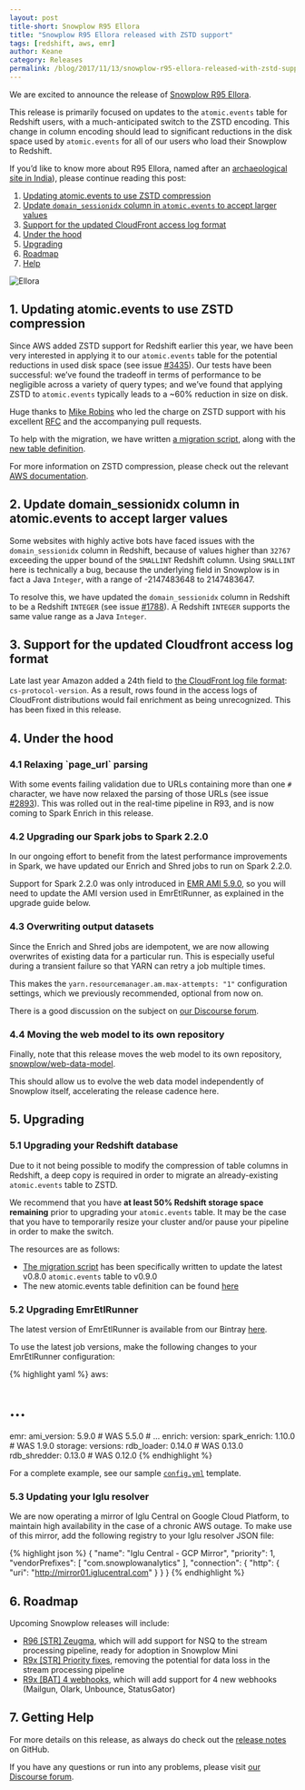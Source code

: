```yaml
---
layout: post
title-short: Snowplow R95 Ellora
title: "Snowplow R95 Ellora released with ZSTD support"
tags: [redshift, aws, emr]
author: Keane
category: Releases
permalink: /blog/2017/11/13/snowplow-r95-ellora-released-with-zstd-support/
---
```


We are excited to announce the release of [Snowplow R95 Ellora][snowplow-release].

This release is primarily focused on updates to the `atomic.events` table for Redshift users, with
a much-anticipated switch to the ZSTD encoding. This change in column encoding should lead to significant
reductions in the disk space used by `atomic.events` for all of our users who load their Snowplow to
Redshift.

If you’d like to know more about R95 Ellora, named after an [archaeological site in India][ellora]),
please continue reading this post:

<!--more-->

1. [Updating atomic.events to use ZSTD compression](#zstd)
2. [Update `domain_sessionidx` column in `atomic.events` to accept larger values](#sessionidx)
3. [Support for the updated CloudFront access log format](#cloudfront)
4. [Under the hood](#misc)
5. [Upgrading](#upgrading)
6. [Roadmap](#roadmap)
7. [Help](#help)

![Ellora][ellora-img]

<h2 id="zstd">1. Updating atomic.events to use ZSTD compression</h2>

Since AWS added ZSTD support for Redshift earlier this year, we have been very interested in
applying it to our `atomic.events` table for the potential reductions in used disk space
(see issue [#3435][i3435]). Our tests have been successful: we’ve found the tradeoff in terms
of performance to be negligible across a variety of query types; and we’ve found that
applying ZSTD to `atomic.events` typically leads to a ~60% reduction in size on disk.

Huge thanks to [Mike Robins][miike] who led the charge on ZSTD support with his excellent
[RFC][zstd-rfc] and the accompanying pull requests.

To help with the migration, we have written [a migration script][migration-script], along with the
[new table definition][table-definition].

For more information on ZSTD compression, please check out the relevant [AWS documentation][aws-zstd].

<h2 id="sessionidx">2. Update domain_sessionidx column in atomic.events to accept larger values</h2>

Some websites with highly active bots have faced issues with the `domain_sessionidx` column in Redshift, because of values higher than `32767` exceeding the upper bound of the `SMALLINT` Redshift column. Using `SMALLINT` here is technically a bug, because the underlying field in Snowplow is in fact a Java `Integer`, with a range of -2147483648 to 2147483647.

To resolve this, we have updated the `domain_sessionidx` column in Redshift to be a Redshift `INTEGER` (see issue [#1788][i1788]). A Redshift `INTEGER` supports the same value range as a Java `Integer`.

<h2 id="cloudfront">3. Support for the updated Cloudfront access log format</h2>

Late last year Amazon added a 24th field to [the CloudFront log file format][cf-format]:
`cs-protocol-version`. As a result, rows found in the access logs of CloudFront distributions would fail
enrichment as being unrecognized. This has been fixed in this release.

<h2 id="misc">4. Under the hood</h2>

<h3 id="url-parsing">4.1 Relaxing `page_url` parsing</h3>

With some events failing validation due to URLs containing more than one `#` character, we have now relaxed the parsing of those URLs (see issue [#2893][i2893]). This was rolled out in the real-time pipeline in R93, and is now coming to Spark Enrich in this release.

<h3 id="spark">4.2 Upgrading our Spark jobs to Spark 2.2.0</h3>

In our ongoing effort to benefit from the latest performance improvements in Spark, we have updated
our Enrich and Shred jobs to run on Spark 2.2.0.

Support for Spark 2.2.0 was only introduced in [EMR AMI 5.9.0][emr-ami], so you will need to update the AMI version used in EmrEtlRunner, as explained in the upgrade guide below.

<h3 id="overwrite">4.3 Overwriting output datasets</h3>

Since the Enrich and Shred jobs are idempotent, we are now allowing overwrites of existing data for
a particular run. This is especially useful during a transient failure so that YARN can retry
a job multiple times.

This makes the `yarn.resourcemanager.am.max-attempts: "1"` configuration settings, which we previously recommended, optional from now on.

There is a good discussion on the subject on [our Discourse forum][discourse-already-exists].

<h3 id="web-model">4.4 Moving the web model to its own repository</h3>

Finally, note that this release moves the web model to its own repository, [snowplow/web-data-model][web-data-model].

This should allow us to evolve the web data model independently of Snowplow itself, accelerating the release cadence here.

<h2 id="upgrading">5. Upgrading</h2>

<h3 id="redshift">5.1 Upgrading your Redshift database</h3>

Due to it not being possible to modify the compression of table columns in Redshift, a deep copy is
required in order to migrate an already-existing `atomic.events` table to ZSTD.

We recommend that you have **at least 50% Redshift storage space remaining** prior to upgrading your `atomic.events` table. It may be the case that you have to temporarily resize your cluster and/or pause your pipeline in order to make the switch.

The resources are as follows:

- [The migration script][migration-script] has been specifically written to update the latest v0.8.0
`atomic.events` table to v0.9.0
- The new atomic.events table definition can be found [here][table-definition]

<h3 id="emr">5.2 Upgrading EmrEtlRunner</h3>

The latest version of EmrEtlRunner is available from our Bintray [here][eer-dl].

To use the latest job versions, make the following changes to your EmrEtlRunner configuration:

{% highlight yaml %}
aws:
  # ...
  emr:
    ami_version: 5.9.0        # WAS 5.5.0
    # ...
enrich:
  version:
    spark_enrich: 1.10.0      # WAS 1.9.0
storage:
  versions:
    rdb_loader: 0.14.0        # WAS 0.13.0
    rdb_shredder: 0.13.0      # WAS 0.12.0
{% endhighlight %}

For a complete example, see our sample [`config.yml`][config-yml] template.

<h3 id="resolver">5.3 Updating your Iglu resolver</h3>

We are now operating a mirror of Iglu Central on Google Cloud Platform, to maintain high availability in
the case of a chronic AWS outage. To make use of this mirror, add the following registry to your
Iglu resolver JSON file:

{% highlight json %}
{
  "name": "Iglu Central - GCP Mirror",
  "priority": 1,
  "vendorPrefixes": [ "com.snowplowanalytics" ],
  "connection": {
    "http": {
      "uri": "http://mirror01.iglucentral.com"
    }
  }
}
{% endhighlight %}

<h2 id="roadmap">6. Roadmap</h2>

Upcoming Snowplow releases will include:

* [R96 [STR] Zeugma][r96], which will add support for NSQ to the stream processing pipeline, ready
for adoption in Snowplow Mini
* [R9x [STR] Priority fixes][r9x-str-quality], removing the potential for data loss in the stream
processing pipeline
* [R9x [BAT] 4 webhooks][r9x-webhooks], which will add support for 4 new webhooks (Mailgun, Olark,
Unbounce, StatusGator)

<h2 id="help">7. Getting Help</h2>

For more details on this release, as always do check out the [release notes][snowplow-release]
on GitHub.

If you have any questions or run into any problems, please visit [our Discourse forum][discourse].

[snowplow-release]: https://github.com/snowplow/snowplow/releases/r95-ellora

[discourse]: http://discourse.snowplowanalytics.com/
[discourse-already-exists]: https://discourse.snowplowanalytics.com/t/shredded-bad-rows-output-directory-already-exists/1442

[ellora]: https://en.wikipedia.org/wiki/Ellora_Caves
[ellora-img]: /assets/img/blog/2017/10/ellora.jpg

[i3435]: https://github.com/snowplow/snowplow/issues/3435
[i1788]: https://github.com/snowplow/snowplow/issues/1788
[i2893]: https://github.com/snowplow/snowplow/issues/2893

[migration-script]: https://github.com/snowplow/snowplow/blob/master/4-storage/redshift-storage/sql/migrate_0.8.0_to_0.9.0.sql
[table-definition]: https://github.com/snowplow/snowplow/blob/master/4-storage/redshift-storage/sql/atomic-def.sql

[eer-dl]: http://dl.bintray.com/snowplow/snowplow-generic/snowplow_emr_r95_ellora.zip
[config-yml]: https://github.com/snowplow/snowplow/blob/r90-lascaux/3-enrich/emr-etl-runner/config/config.yml.sample

[r96]: https://github.com/snowplow/snowplow/milestone/103
[r9x-webhooks]: https://github.com/snowplow/snowplow/milestone/129
[r9x-str-quality]: https://github.com/snowplow/snowplow/milestone/144

[miike]: https://github.com/miike
[zstd-rfc]: https://discourse.snowplowanalytics.com/t/make-big-data-small-again-with-redshift-zstd-compression/1280

[web-data-model]: https://github.com/snowplow/web-data-model

[aws-zstd]: http://docs.aws.amazon.com/redshift/latest/dg/zstd-encoding.html
[emr-ami]: http://docs.aws.amazon.com/emr/latest/ReleaseGuide/emr-release-components.html
[cf-format]: http://docs.aws.amazon.com/AmazonCloudFront/latest/DeveloperGuide/AccessLogs.html#LogFileFormat
